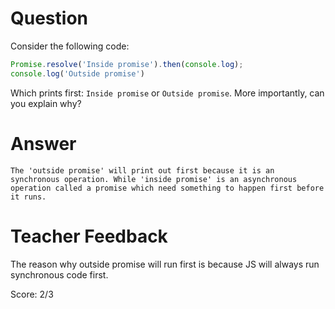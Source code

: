 # Question
Consider the following code:

```js
Promise.resolve('Inside promise').then(console.log);
console.log('Outside promise')
```

Which prints first: `Inside promise` or `Outside promise`. More importantly, can you explain why?

# Answer
    The 'outside promise' will print out first because it is an synchronous operation. While 'inside promise' is an asynchronous operation called a promise which need something to happen first before it runs. 

# Teacher Feedback

The reason why outside promise will run first is because JS will always run synchronous code first. 

Score: 2/3